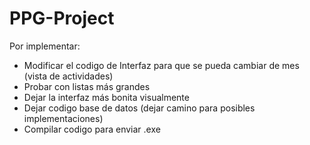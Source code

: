 # PPG-Project
Por implementar:
- Modificar el codigo de Interfaz para que se pueda cambiar de mes (vista de actividades)
- Probar con listas más grandes
- Dejar la interfaz más bonita visualmente
- Dejar codigo base de datos (dejar camino para posibles implementaciones)
- Compilar codigo para enviar .exe